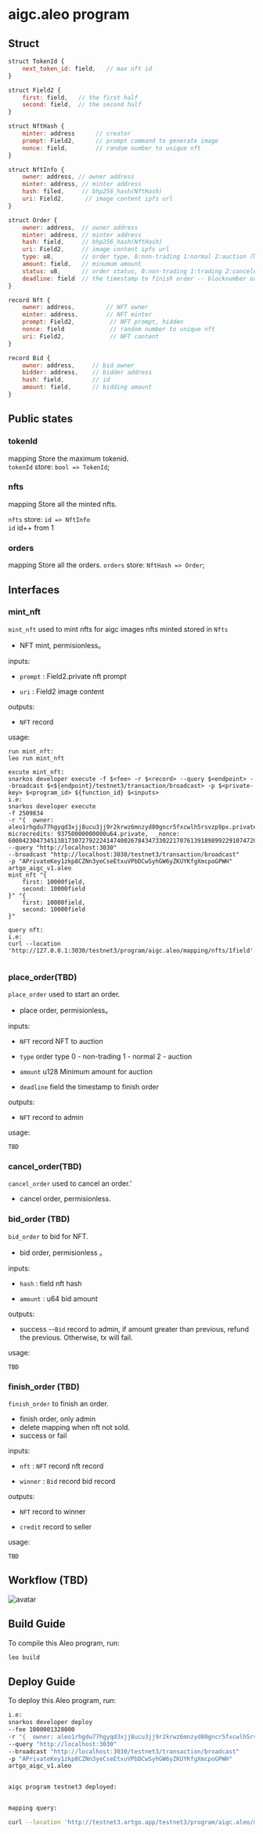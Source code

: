 # aigc.aleo program

## Struct

```js
struct TokenId {
    next_token_id: field,   // max nft id
}
```

```js
struct Field2 {
    first: field,   // the first half
    second: field,  // the second half
}
```

```js
struct NftHash {
    minter: address      // creator
    prompt: Field2,      // prompt command to generate image
    nonce: field,        // random number to unique nft
}
```

```js
struct NftInfo {
    owner: address, // owner address
    minter: address, // minter address
    hash: filed,     // bhp256_hash(NftHash)
    uri: Field2,      // image content ipfs url
}
```

```js
struct Order {
    owner: address,  // owner address
    minter: address, // minter address
    hash: field,     // bhp256_hash(NftHash)
    uri: Field2,     // image content ipfs url
    type: u8,        // order type, 0:non-trading 1:normal 2:auction（Todo）
    amount: field,   // minumum amount
    status: u8,      // order status, 0:non-trading 1:trading 2:canceled 3:finished
    deadline: field  // the timestamp to finish order -- blocknumber or timestamp
}
```

```js
record Nft {
    owner: address,         // NFT owner
    minter: address,        // NFT minter
    prompt: Field2,          // NFT prompt, hidden
    nonce: field             // random number to unique nft
    uri: Field2,             // NFT content
}
```

```js
record Bid {
    owner: address,     // bid owner
    bidder: address,    // bidder address
    hash: field,        // id
    amount: field,      // bidding amount
}
```

## Public states

### tokenId

mapping
Store the maximum tokenid.  
`tokenId` store: `bool => TokenId`;

### nfts

mapping
Store all the minted nfts.

`nfts` store: `id => NftInfo`  
`id` id++ from 1

### orders

mapping
Store all the orders.
`orders` store: `NftHash => Order`;

## Interfaces

### mint_nft

`mint_nft` used to mint nfts for aigc images
 nfts minted stored in `Nfts`

- NFT mint, permisionless。
  
inputs:

- `prompt` : Field2.private
  nft prompt

- `uri` : Field2
    image content

outputs:

- `NFT` record

usage:

```shell
run mint_nft:
leo run mint_nft
```

```shell
excute mint_nft:
snarkos developer execute -f $<fee> -r $<record> --query $<endpoint> --broadcast $<${endpoint}/testnet3/transaction/broadcast> -p $<private-key> $<program_id> ${function_id} $<inputs>
i.e:
snarkos developer execute 
-f 2509834 
-r "{  owner: aleo1rhgdu77hgyqd3xjj8ucu3jj9r2krwz6mnzyd80gncr5fxcwlh5rsvzp9px.private,  microcredits: 93750000000000u64.private,  _nonce: 600042304734513817307279222414740026784347330221707613918989922910747206357group.public}" 
--query "http://localhost:3030" 
--broadcast "http://localhost:3030/testnet3/transaction/broadcast" 
-p "APrivateKey1zkp8CZNn3yeCseEtxuVPbDCwSyhGW6yZKUYKfgXmcpoGPWH" 
artgo_aigc_v1.aleo 
mint_nft "{
    first: 10000field,
    second: 10000field
}" "{
    first: 10000field,
    second: 10000field
}"
```

```shell
query nft:
i.e:
curl --location 'http://127.0.0.1:3030/testnet3/program/aigc.aleo/mapping/nfts/1field'


```

### place_order(TBD)

`place_order` used to start an order.

- place order, permisionless。

inputs:

- `NFT` record
  NFT to auction

- `type` order type
      0 - non-trading
      1 - normal
      2 - auction

- `amount` u128
  Minimum amount for auction

- `deadline` field
  the timestamp to finish order

outputs:

- `NFT` record to admin

usage:

```shell
TBD
```

### cancel_order(TBD)

`cancel_order` used to cancel an order.'

- cancel order, permisionless.

### bid_order (TBD)

`bid_order` to bid for NFT.

- bid order, permisionless 。

inputs:

- `hash` : field
   nft hash
  
- `amount` : u64
  bid amount

outputs:

- success --`Bid` record to admin, if amount greater than previous, refund the previous. Otherwise, tx will fail.

usage:

```shell
TBD
```

### finish_order (TBD)

`finish_order` to finish an order.

- finish order, only admin
- delete mapping when nft not sold.
- success or fail

inputs:

- `nft` : `NFT` record
   nft record
  
- `winner` : `Bid` record
  bid record

outputs:

- `NFT` record to winner

- `credit` record to seller

usage:

```shell
TBD
```

## Workflow (TBD)

![avatar](./artgo.png)

## Build Guide

To compile this Aleo program, run:

```bash
leo build
```

## Deploy Guide

To deploy this Aleo program, run:

```bash
i.e:
snarkos developer deploy 
--fee 1000001328000 
-r "{  owner: aleo1rhgdu77hgyqd3xjj8ucu3jj9r2krwz6mnzyd80gncr5fxcwlh5rsvzp9px.private,  microcredits: 93750000000000u64.private,  _nonce: 878010960996471104548362432643577968735743754584843045001751072533354535962group.public}" 
--query "http://localhost:3030" 
--broadcast "http://localhost:3030/testnet3/transaction/broadcast" 
-p "APrivateKey1zkp8CZNn3yeCseEtxuVPbDCwSyhGW6yZKUYKfgXmcpoGPWH" 
artgo_aigc_v1.aleo
```

```bash

aigc program testnet3 deployed:


mapping query:

curl --location 'http://testnet3.artgo.app/testnet3/program/aigc.aleo/mapping/tokenId/true'
```
